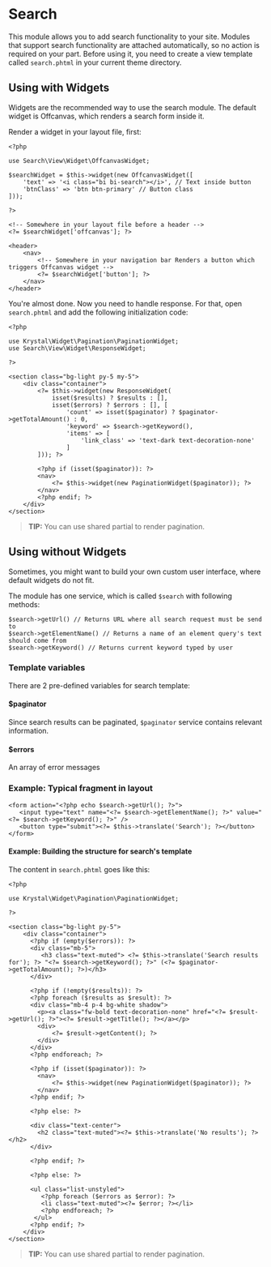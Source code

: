 # Search

This module allows you to add search functionality to your site. Modules that support search functionality are attached automatically, so no action is required on your part.
Before using it, you need to create a view template called `search.phtml` in your current theme directory.

## Using with Widgets

Widgets are the recommended way to use the search module. The default widget is Offcanvas, which renders a search form inside it.

Render a widget in your layout file, first:

    <?php
    
    use Search\View\Widget\OffcanvasWidget;
    
    $searchWidget = $this->widget(new OffcanvasWidget([
        'text' => '<i class="bi bi-search"></i>', // Text inside button
        'btnClass' => 'btn btn-primary' // Button class
    ]));
    
    ?>
    
    <!-- Somewhere in your layout file before a header -->
    <?= $searchWidget['offcanvas']; ?>
    
    <header>
        <nav>
            <!-- Somewhere in your navigation bar Renders a button which triggers Offcanvas widget -->
            <?= $searchWidget['button']; ?>
        </nav>
    </header>

You're almost done. Now you need to handle response. For that, open `search.phtml` and add the following initialization code:

    <?php
    
    use Krystal\Widget\Pagination\PaginationWidget;
    use Search\View\Widget\ResponseWidget;
    
    ?>
    
    <section class="bg-light py-5 my-5">
        <div class="container">
            <?= $this->widget(new ResponseWidget(
                isset($results) ? $results : [],
                isset($errors) ? $errors : [], [
                    'count' => isset($paginator) ? $paginator->getTotalAmount() : 0,
                    'keyword' => $search->getKeyword(),
                    'items' => [
                        'link_class' => 'text-dark text-decoration-none'
                    ]
            ])); ?>
    
            <?php if (isset($paginator)): ?>
            <nav>
                <?= $this->widget(new PaginationWidget($paginator)); ?>
            </nav>
            <?php endif; ?>
        </div>
    </section>

> **TIP:** You can use shared partial to render pagination.

## Using without Widgets

Sometimes, you might want to build your own custom user interface, where default widgets do not fit.

The module has one service, which is called `$search` with following methods:

    $search->getUrl() // Returns URL where all search request must be send to
    $search->getElementName() // Returns a name of an element query's text should come from
    $search->getKeyword() // Returns current keyword typed by user

### Template variables

There are 2 pre-defined variables for search template:

#### $paginator

Since search results can be paginated, `$paginator` service contains relevant information.

#### $errors

An array of error messages
 
### Example: Typical fragment in layout

    <form action="<?php echo $search->getUrl(); ?>">
       <input type="text" name="<?= $search->getElementName(); ?>" value="<?= $search->getKeyword(); ?>" />
       <button type="submit"><?= $this->translate('Search'); ?></button>
    </form>

 

#### Example: Building the structure for search's template

The content in `search.phtml` goes like this:

    <?php
    
    use Krystal\Widget\Pagination\PaginationWidget;
    
    ?>
    
    <section class="bg-light py-5">
        <div class="container">
          <?php if (empty($errors)): ?>
          <div class="mb-5">
             <h3 class="text-muted"> <?= $this->translate('Search results for'); ?> "<?= $search->getKeyword(); ?>" (<?= $paginator->getTotalAmount(); ?>)</h3>
          </div>
    
          <?php if (!empty($results)): ?>
          <?php foreach ($results as $result): ?>
          <div class="mb-4 p-4 bg-white shadow">
            <p><a class="fw-bold text-decoration-none" href="<?= $result->getUrl(); ?>"><?= $result->getTitle(); ?></a></p>
            <div>
                <?= $result->getContent(); ?>
            </div>
          </div>
          <?php endforeach; ?>
          
          <?php if (isset($paginator)): ?>
            <nav>
                <?= $this->widget(new PaginationWidget($paginator)); ?>
            </nav>
          <?php endif; ?>
          
          <?php else: ?>
    
          <div class="text-center">
            <h2 class="text-muted"><?= $this->translate('No results'); ?></h2>
          </div>
          
          <?php endif; ?>
          
          <?php else: ?>
    
          <ul class="list-unstyled">
             <?php foreach ($errors as $error): ?>
             <li class="text-muted"><?= $error; ?></li>
             <?php endforeach; ?>
           </ul>
          <?php endif; ?>
        </div>
    </section>

> **TIP:** You can use shared partial to render pagination.